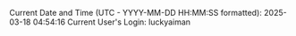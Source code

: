 Current Date and Time (UTC - YYYY-MM-DD HH:MM:SS formatted): 2025-03-18 04:54:16
Current User's Login: luckyaiman
